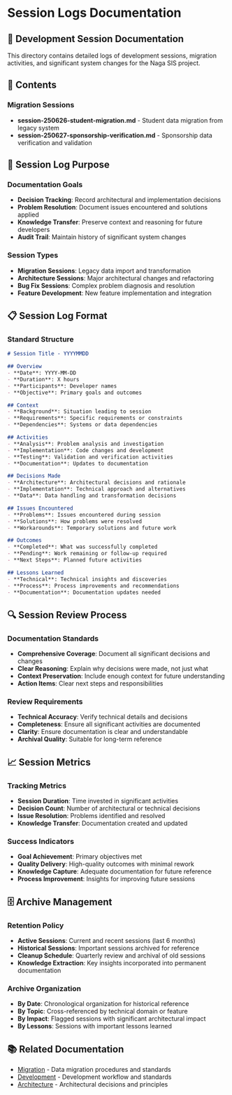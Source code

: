# Session Logs Documentation

## 📝 Development Session Documentation

This directory contains detailed logs of development sessions, migration activities, and significant system changes for the Naga SIS project.

## 📁 Contents

### Migration Sessions
- **session-250626-student-migration.md** - Student data migration from legacy system
- **session-250627-sponsorship-verification.md** - Sponsorship data verification and validation

## 🎯 Session Log Purpose

### Documentation Goals
- **Decision Tracking**: Record architectural and implementation decisions
- **Problem Resolution**: Document issues encountered and solutions applied
- **Knowledge Transfer**: Preserve context and reasoning for future developers
- **Audit Trail**: Maintain history of significant system changes

### Session Types
- **Migration Sessions**: Legacy data import and transformation
- **Architecture Sessions**: Major architectural changes and refactoring
- **Bug Fix Sessions**: Complex problem diagnosis and resolution
- **Feature Development**: New feature implementation and integration

## 📋 Session Log Format

### Standard Structure
```markdown
# Session Title - YYYYMMDD

## Overview
- **Date**: YYYY-MM-DD
- **Duration**: X hours
- **Participants**: Developer names
- **Objective**: Primary goals and outcomes

## Context
- **Background**: Situation leading to session
- **Requirements**: Specific requirements or constraints
- **Dependencies**: Systems or data dependencies

## Activities
- **Analysis**: Problem analysis and investigation
- **Implementation**: Code changes and development
- **Testing**: Validation and verification activities
- **Documentation**: Updates to documentation

## Decisions Made
- **Architecture**: Architectural decisions and rationale
- **Implementation**: Technical approach and alternatives
- **Data**: Data handling and transformation decisions

## Issues Encountered
- **Problems**: Issues encountered during session
- **Solutions**: How problems were resolved
- **Workarounds**: Temporary solutions and future work

## Outcomes
- **Completed**: What was successfully completed
- **Pending**: Work remaining or follow-up required
- **Next Steps**: Planned future activities

## Lessons Learned
- **Technical**: Technical insights and discoveries
- **Process**: Process improvements and recommendations
- **Documentation**: Documentation updates needed
```

## 🔍 Session Review Process

### Documentation Standards
- **Comprehensive Coverage**: Document all significant decisions and changes
- **Clear Reasoning**: Explain why decisions were made, not just what
- **Context Preservation**: Include enough context for future understanding
- **Action Items**: Clear next steps and responsibilities

### Review Requirements
- **Technical Accuracy**: Verify technical details and decisions
- **Completeness**: Ensure all significant activities are documented
- **Clarity**: Ensure documentation is clear and understandable
- **Archival Quality**: Suitable for long-term reference

## 📈 Session Metrics

### Tracking Metrics
- **Session Duration**: Time invested in significant activities
- **Decision Count**: Number of architectural or technical decisions
- **Issue Resolution**: Problems identified and resolved
- **Knowledge Transfer**: Documentation created and updated

### Success Indicators
- **Goal Achievement**: Primary objectives met
- **Quality Delivery**: High-quality outcomes with minimal rework
- **Knowledge Capture**: Adequate documentation for future reference
- **Process Improvement**: Insights for improving future sessions

## 🗄️ Archive Management

### Retention Policy
- **Active Sessions**: Current and recent sessions (last 6 months)
- **Historical Sessions**: Important sessions archived for reference
- **Cleanup Schedule**: Quarterly review and archival of old sessions
- **Knowledge Extraction**: Key insights incorporated into permanent documentation

### Archive Organization
- **By Date**: Chronological organization for historical reference
- **By Topic**: Cross-referenced by technical domain or feature
- **By Impact**: Flagged sessions with significant architectural impact
- **By Lessons**: Sessions with important lessons learned

## 📚 Related Documentation
- [Migration](../migration/) - Data migration procedures and standards
- [Development](../development/) - Development workflow and standards
- [Architecture](../architecture/) - Architectural decisions and principles